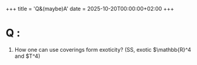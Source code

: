 +++
title = 'Q&(maybe)A'
date = 2025-10-20T00:00:00+02:00
+++

# Q :

1. How one can use coverings form exoticity? (SS, exotic $\mathbb{R}^4 and $T^4)

